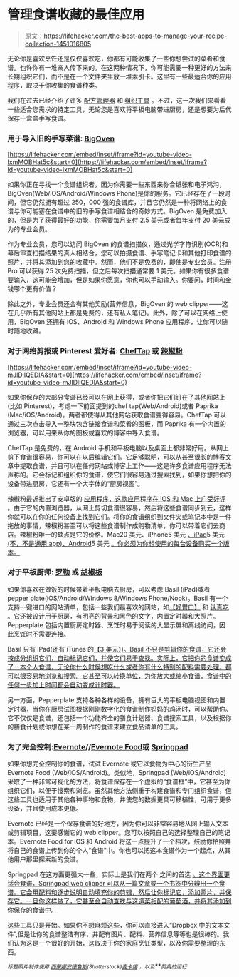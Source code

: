 # 管理食谱收藏的最佳应用

> 原文：<https://lifehacker.com/the-best-apps-to-manage-your-recipe-collection-1451016805>

无论你是喜欢烹饪还是仅仅喜欢吃，你都有可能收集了一些你想尝试的菜肴和食谱。也许你有一堆亲人传下来的。在这两种情况下，你可能需要一种更好的方法来长期组织它们，而不是在一个文件夹里放一堆索引卡。这里有一些最适合你的应用程序，取决于你收集的食谱种类。



我们在过去已经介绍了许多 [配方管理器](https://lifehacker.com/five-best-recipe-managers-5289792) 和 [组织工具](http://lifehacker.com/five-best-recipe-organization-tools-5862746) 。不过，这一次我们来看看一些适合您需求的特定工具，无论您是喜欢将平板电脑带进厨房，还是想要为后代保存一盒盒手写食谱。

### 用于导入旧的手写菜谱: [BigOven](http://www.bigoven.com/)

 [https://lifehacker.com/embed/inset/iframe?id=youtube-video-IxmMOBHat5c&start=0](https://lifehacker.com/embed/inset/iframe?id=youtube-video-IxmMOBHat5c&start=0) 

如果你正在寻找一个食谱组织者，因为你需要一些东西来弥合纸张和电子鸿沟，BigOven(Web/iOS/Android/Windows Phone)是你的服务。它已经存在了一段时间，但它仍然拥有超过 250，000 强的食谱库，并且它仍然是一种将网络上的食谱与你可能塞在食谱中的旧的手写食谱相结合的奇妙方式。BigOven 是免费加入的，但是为了获得最好的功能，你需要每月支付 2.5 美元或者每年支付 20 美元成为的专业会员。

作为专业会员，您可以访问 BigOven 的食谱扫描仪，通过光学字符识别(OCR)和幕后审查扫描结果的真人相结合，您可以拍摄食谱、手写笔记卡和其他打印食谱的照片，并将其添加到您的收藏中。然而，他们不是免费的，即使是专业会员。注册 Pro 可以获得 25 次免费扫描，但之后每次扫描通常要 1 美元。如果你有很多食谱要输入，这可能会增加，但是如果你愿意，你也可以手动输入。你要问，时间和金钱哪个更有价值？

除此之外，专业会员还会有其他奖励(营养信息，BigOven 的 web clipper——这在几乎所有其他网站上都是免费的，还有私人笔记)。此外，除了可以在网络上使用，BigOven 还拥有 iOS、Android 和 Windows Phone 应用程序，让你可以随时随地收藏。

### 对于网络剪报或 Pinterest 爱好者: [ChefTap](http://cheftap.com/) 或 [辣椒粉](http://paprikaapp.com/)

 [https://lifehacker.com/embed/inset/iframe?id=youtube-video-mJlDlIQEDlA&start=0](https://lifehacker.com/embed/inset/iframe?id=youtube-video-mJlDlIQEDlA&start=0) 

如果你保存的大部分食谱已经可以在网上获得，或者你把它们钉在了其他网站上(比如 Pinterest)，考虑一下前面提到的chef tap(Web/Android)或者 Paprika (Mac/iOS/Android)。两者都使得从其他网站获取食谱变得容易。ChefTap 可以通过三次点击导入一整块包含链接食谱和菜肴的图板，而 Paprika 有一个内置的浏览器，可以用来从你的图板或喜欢的博客中导入食谱。

ChefTap 是免费的，在 Android 手机和平板电脑以及桌面上都非常好用。从网上剪下食谱很容易，你可以在以后编辑它们。它足够聪明，可以从甚至很长的博客文章中提取食谱，并且可以在任何网站或博客上工作——这是许多食谱应用程序无法声称的。它会标记和组织你的食谱，使它们很容易通过搜索找到，如果你想把你的设备带进厨房，它还有一个大字体的“厨房视图”。

辣椒粉最近推出了安卓版的 [应用程序，这款应用程序在 iOS 和 Mac 上广受好评](http://lifehacker.com/five-best-recipe-organization-tools-5862746) 。由于它的内置浏览器，从网上剪切食谱很容易，然后将这些食谱同步到云，这样你就可以在你的任何设备上找到它们。将你的食谱组织到文件夹或笔记本中是一件拖放的事情，辣椒粉甚至可以将这些食谱制作成购物清单，你可以带着它们去商店。辣椒粉唯一的缺点是它的价格。Mac20 美元、iPhone5 美元 [、iPad](https://itunes.apple.com/us/app/paprika-recipe-manager-for/id406732590?mt=8)5 美元 [(不，不是通用 app)、Android](https://itunes.apple.com/us/app/paprika-recipe-manager/id392408028?mt=8)5 美元 [。你必须为你想使用的每台设备购买一个版本。](https://play.google.com/store/apps/details?id=com.hindsightlabs.paprika)

### 对于平板厨师: [罗勒](http://basil-app.com/) 或 [胡椒板](http://www.pepperplate.com/)

如果你喜欢在做饭的时候带着平板电脑去厨房，可以考虑 Basil (iPad)或者 pepper plate(iOS/Android/WIndows 8/WIndows Phone/Nook)。Basil 有一个支持一键进口的网站清单，包括一些我们最喜欢的网站，如[【好胃口】](http://bonappetit.com) 和 [认真吃](http://seriouseats.com/) 。它还被设计用于厨房，有明亮的背景和黑色的文字，内置定时器和大照片。Pepperplate 包括内置厨房定时器、烹饪时易于阅读的大显示屏和离线访问，因此烹饪时不需要连接。

Basil 只有 iPad(还有 iTunes 的[【3 美元】)。Basil 不只是剪辑你的食谱，它还会按成分组织它们，自动标记它们，并使它们易于查找。实际上，它把你的食谱变成了一本个人食谱，无论你什么时候想吃什么或者你有什么特别的配料需要处理，都可以很容易地浏览和搜索。它甚至可以转换单位，为你放大或缩小食谱，食谱中的任何一步加上时间都会自动变成计时器。](https://itunes.apple.com/us/app/basil-smart-recipe-manager./id506590870?mt=8)

另一方面，Pepperplate 支持各种各样的设备，拥有巨大的平板电脑视图和内置定时器，当你在厨房试图根据刚刚数字化的食谱制作妈妈的鸡汤时，可以帮助你。它不仅仅是食谱，还包括一个功能齐全的膳食计划器、食谱搜索工具，以及根据你的膳食计划或你想在某一周制作的食谱来建立食品清单的工具。

### 为了完全控制:[Evernote](http://evernote.com/)//[Evernote Food](http://evernote.com/food/)或 [Springpad](http://springpad.com/)

如果你想完全控制你的食谱，试试 Evernote 或它以食物为中心的衍生产品 Evernote Food (Web/iOS/Android)。类似地，Springpad (Web/iOS/Android)采取了一种非常可视化的方法，将食谱保存在一个虚拟的“食谱框”中，它甚至为你组织它们，以便于搜索和浏览。虽然其他方法侧重于构建食谱和专门组织食谱，但这些工具也适用于其他各种事物和食物，并使您的数据更具可移植性，可用于更多设备，并且使用成本更低。

Evernote 已经是一个保存食谱的好地方，因为你可以非常容易地从网上输入文本或剪辑项目，这要感谢它的 web clipper。您可以按照自己的选择整理自己的笔记本。Evernote Food for iOS 和 Android 将这一点提升了一个档次，鼓励你拍照并将自己的食谱上传到你的个人“食谱”中。你也可以把这本食谱作为一个起点，从其他用户那里探索新的食谱。

Springpad 在这方面更强大一些，实际上是我们在两个 之间的首选 [。这个界面更适合食谱，Springpad web clipper 可以从一篇文章或一个书签中分辨出一个食谱。它会用配料和逐步说明自动填充你的剪辑，然后让你标记它，添加照片，并保存它。一旦你这样做了，它甚至会自动查找与这道菜相配的葡萄酒，并将其添加到你保存的食谱中。](https://lifehacker.com/should-i-use-springpad-or-evernote-504486764)

这些工具只是开始。如果你不想麻烦这些，你可以直接进入“Dropbox 中的文本文件”,但是让你的食谱整洁有序，并配有图片、配料、营养信息等等也是很棒的。我们认为这是一个很好的开始，这取决于你的家庭烹饪类型，以及你需要整理的东西。

*<small>标题照片制作使用</small>* [*<small>西蒙娜安德鲁斯</small>*](http://www.shutterstock.com/pic.mhtml?id=129322163&src=idMel)*<small>(Shutterstock)</small>*[*<small>麦卡锡</small>*](http://www.flickr.com/photos/37570710@N02/8262428016/) *<small>，以及</small>**<small>契奥的运行</small>*